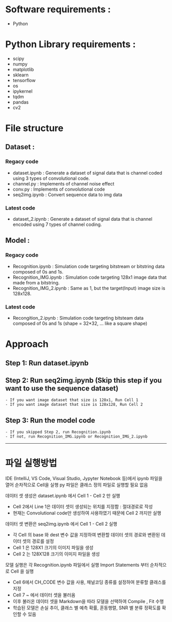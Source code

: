 # Software requirements :

- Python

# Python Library requirements :

- scipy
- numpy
- matplotlib
- sklearn
- tensorflow
- os
- ipykernel
- tqdm
- pandas
- cv2

# File structure

## Dataset :

### Regacy code
- dataset.ipynb : Generate a dataset of signal data that is channel coded using 3 types of convolutional code.
- channel.py : Implements of channel noise effect
- conv.py : Implements of convolutional code
- seq2img.ipynb : Convert sequence data to img data

### Latest code
- dataset_2.ipynb : Generate a dataset of signal data that is channel encoded using 7 types of channel coding.

## Model :

### Regacy code
- Recognition.ipynb : Simulation code targeting bitstream or bitstring data composed of 0s and 1s.
- Recognition_IMG.ipynb : Simulation code targeting 128x1 image data that made from a bitstring.
- Recognition_IMG_2.ipynb : Same as 1, but the target(Input) image size is 128x128. 

### Latest code
- Recongition_2.ipynb : Simulation code targeting bitsteam data composed of 0s and 1s (shape = 32*32, ... like a square shape)

# Approach

## Step 1: Run dataset.ipynb

## Step 2: Run seq2img.ipynb (Skip this step if you want to use the sequence dataset) 
 
```
- If you want image dataset that size is 128x1, Run Cell 1
- If you want image dataset that size is 128x128, Run Cell 2

```

## Step 3: Run the model code

```
- If you skipped Step 2, run Recognition.ipynb
- If not, run Recognition_IMG.ipynb or Recognition_IMG_2.ipynb

```

---

# 파일 실행방법

IDE (IntelliJ, VS Code, Visual Studio, Jypyter Notebook 등)에서 ipynb 파일을 열어 순차적으로 Cell을 실행
py 파일은 클래스 정의 파일로 실행할 필요 없음

데이터 셋 생성은 dataset.ipynb 에서 Cell 1 - Cell 2 만 실행

- Cell 2에서 Line 1은 데이터 셋이 생성되는 위치를 지정함 : 절대경로로 작성
- 현재는 Convolutional code만 생성하여 사용하였기 때문에 Cell 2 까지만 실행

데이터 셋 변환은 seq2img.ipynb 에서 Cell 1 - Cell 2 실행

- 각 Cell 의 base 와 dest 변수 값을 지정하여 변환할 데이터 셋의 경로와 변환된 데이터 셋의 경로를 설정
- Cell 1 은 128X1 크기의 이미지 파일을 생성
- Cell 2 는 128X128 크기의 이미지 파일을 생성

모델 실행은 각 Recognition.ipynb 파일에서 실행
Import Statements 부터 순차적으로 Cell 을 실행

- Cell 6에서 CH_CODE 변수 값을 사용, 채널코딩 종류를 설정하여 분류할 클래스를 지정
- Cell 7 ~ 에서 데이터 셋을 불러옴
- 이후 불러온 데이터 셋을 Markdown을 따라 모델을 선택하여 Compile , Fit 수행
- 학습된 모델은 손실 추이, 클래스 별 예측 확률, 혼동행렬, SNR 별 분류 정확도를 확인할 수 있음

